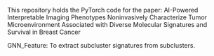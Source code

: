 This repository holds the PyTorch code for the paper: AI-Powered Interpretable Imaging Phenotypes Noninvasively Characterize Tumor Microenvironment Associated with Diverse Molecular Signatures and Survival in Breast Cancer

GNN_Feature: To extract subcluster signatures from subclusters. 
